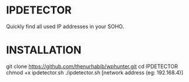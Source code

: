 # IPDETECTOR
Quickly find all used IP addresses in your SOHO.


# INSTALLATION
git clone https://github.com/thenurhabib/wphunter.git
cd IPDETECTOR
chmod +x ipdetector.sh
./ipdetector.sh [network address (eg: 192.168.4)]
